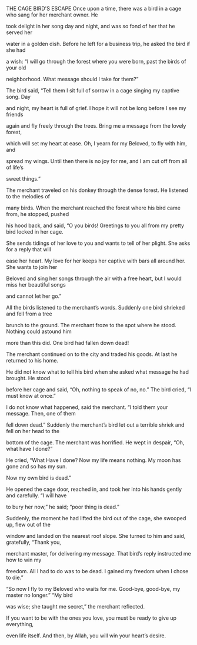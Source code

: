 


THE CAGE BIRD'S ESCAPE
Once upon a time, there was a bird in a cage who sang for her merchant
owner. He

took delight in her song day and night, and was so fond of her that he
served her

water in a golden dish. Before he left for a business trip, he asked the
bird if she had

a wish: “I will go through the forest where you were born, past the
birds of your old

neighborhood. What message should I take for them?”

The bird said, “Tell them I sit full of sorrow in a cage singing my
captive song. Day

and night, my heart is full of grief. I hope it will not be long before
I see my friends

again and fly freely through the trees. Bring me a message from the
lovely forest,

which will set my heart at ease. Oh, I yearn for my Beloved, to fly with
him, and

spread my wings. Until then there is no joy for me, and I am cut off
from all of life’s

sweet things.”

The merchant traveled on his donkey through the dense forest. He
listened to the melodies of

many birds. When the merchant reached the forest where his bird came
from, he stopped, pushed

his hood back, and said, “O you birds! Greetings to you all from my
pretty bird locked in her cage.

She sends tidings of her love to you and wants to tell of her plight.
She asks for a reply that will

ease her heart. My love for her keeps her captive with bars all around
her. She wants to join her

Beloved and sing her songs through the air with a free heart, but I
would miss her beautiful songs

and cannot let her go.”

All the birds listened to the merchant’s words. Suddenly one bird
shrieked and fell from a tree

brunch to the ground. The merchant froze to the spot where he stood.
Nothing could astound him

more than this did. One bird had fallen down dead!

The merchant continued on to the city and traded his goods. At last he
returned to his home.

He did not know what to tell his bird when she asked what message he had
brought. He stood

before her cage and said, “Oh, nothing to speak of no, no.” The bird
cried, “I must know at once.”

I do not know what happened, said the merchant. “I told them your
message. Then, one of them

fell down dead.” Suddenly the merchant’s bird let out a terrible shriek
and fell on her head to the

bottom of the cage. The merchant was horrified. He wept in despair, “Oh,
what have I done?”

He cried, “What Have I done? Now my life means nothing. My moon has gone
and so has my sun.

Now my own bird is dead.”

He opened the cage door, reached in, and took her into his hands gently
and carefully. “I will have

to bury her now,” he said; “poor thing is dead.”

Suddenly, the moment he had lifted the bird out of the cage, she swooped
up, flew out of the

window and landed on the nearest roof slope. She turned to him and said,
gratefully, “Thank you,

merchant master, for delivering my message. That bird’s reply instructed
me how to win my

freedom. All I had to do was to be dead. I gained my freedom when I
chose to die.”

“So now I fly to my Beloved who waits for me. Good-bye, good-bye, my
master no longer.” “My bird

was wise; she taught me secret,” the merchant reflected.

If you want to be with the ones you love, you must be ready to give up
everything,

even life itself. And then, by Allah, you will win your heart’s desire.


